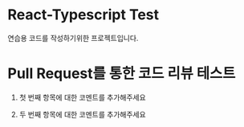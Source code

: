 # React-Typescript Test

연습용 코드를 작성하기위한 프로젝트입니다.

# Pull Request를 통한 코드 리뷰 테스트

1. 첫 번째 항목에 대한 코멘트를 추가해주세요

2. 두 번째 항목에 대한 코멘트를 추가해주세요
